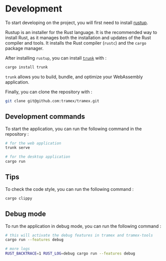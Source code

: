 # Development

To start developing on the project, you will first need to install [rustup](https://rustup.rs/).

Rustup is an installer for the Rust language. It is the recommended way to install Rust, as it manages both the installation and updates of the Rust compiler and tools. It installs the Rust compiler (`rustc`) and the `cargo` package manager.

After installing `rustup`, you can install [`trunk`](https://trunkrs.dev/) with :

```bash
cargo install trunk
```

`trunk` allows you to build, bundle, and optimize your WebAssembly application.

Finally, you can clone the repository with :

```bash
git clone git@github.com:tramex/tramex.git
```

## Development commands

To start the application, you can run the following command in the repository :

```bash
# for the web application
trunk serve

# for the desktop application
cargo run
```

## Tips

To check the code style, you can run the following command :

```bash
cargo clippy
```

## Debug mode

To run the application in debug mode, you can run the following command :

```bash
# this will activate the debug features in tramex and tramex-tools
cargo run --features debug

# more logs
RUST_BACKTRACE=1 RUST_LOG=debug cargo run --features debug
```

